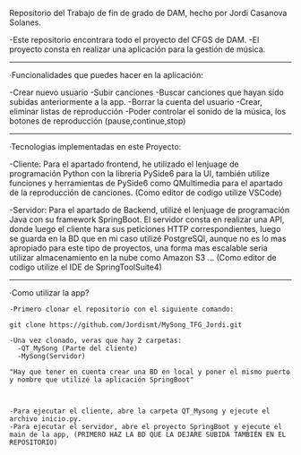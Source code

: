 Repositorio del Trabajo de fin de grado de DAM, hecho por Jordi Casanova Solanes.

-Este repositorio encontrara todo el proyecto del CFGS de DAM.
-El proyecto consta en realizar una aplicación  para la gestión de música.


--------------------------------------------------------------------------------------------------------------------------------------


·Funcionalidades que puedes hacer en la aplicación:

  -Crear nuevo usuario
  -Subir canciones 
  -Buscar canciones que hayan sido subidas anteriormente a la app.
  -Borrar la cuenta del usuario
  -Crear, eliminar listas de reproducción
  -Poder controlar el sonido de la música, los botones de reproducción (pause,continue,stop)



--------------------------------------------------------------------------------------------------------------------------------------


·Tecnologias implementadas en este Proyecto:

  -Cliente: Para el apartado frontend, he utilizado el lenjuage de programación Python con la libreria PySide6 para la UI, 
  también utilize funciones y herramientas de PySide6 como QMultimedia para el apartado de la reproducción de canciones. (Como editor de codigo utilize VSCode)

  -Servidor: Para el apartado de Backend, utilizé el lenjuage de programación Java con su framework SpringBoot. El servidor consta en realizar una API, donde luego el cliente hara sus peticiones HTTP
  correspondientes, luego se guarda en la BD que en mi caso utilizé PostgreSQl, aunque no es lo mas apropiado para este tipo de proyectos, una forma mas escalable seria utilizar almacenamiento en la nube
  como Amazon S3 ... (Como editor de codigo utilize el IDE de SpringToolSuite4)


  --------------------------------------------------------------------------------------------------------------------------------------

  ·Como utilizar la app?

    -Primero clonar el repositorio con el siguiente comando:

    git clone https://github.com/Jordismt/MySong_TFG_Jordi.git

    -Una vez clonado, veras que hay 2 carpetas:
      -QT_MySong (Parte del cliente)
      -MySong(Servidor)

    "Hay que tener en cuenta crear una BD en local y poner el mismo puerto y nombre que utilizé la aplicación SpringBoot"



    -Para ejecutar el cliente, abre la carpeta QT_Mysong y ejecute el archivo inicio.py.
    -Para ejecutar el servidor, abre el proyecto SpringBoot y ejecute el main de la app, (PRIMERO HAZ LA BD QUE LA DEJARE SUBIDA TAMBIÉN EN EL REPOSITORIO)

  
